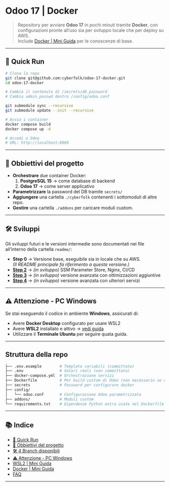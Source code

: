# Odoo 17 | Docker

> Repository per avviare **Odoo 17** in pochi minuti tramite **Docker**, con configurazioni pronte all’uso sia per sviluppo locale che per deploy su AWS.  
> Include [Docker | Mini Guida](readme/docs-docker.md) per le conoscenze di base.

---

## 🚀 Quick Run

```bash
# Clona la repo
git clone git@github.com:cyberfolk/odoo-17-docker.git
cd odoo-17-docker

# Cambia il contenuto di /secrets/db_password
# Cambia admin_passwd dentro /config/odoo.conf

git submodule sync --recursive
git submodule update --init --recursive

# Avvia i container
docker compose build
docker compose up -d

# Accedi a Odoo
# URL: http://localhost:8069
```

---

## 📌 Obbiettivi del progetto

- **Orchestrare** due container Docker:
    1. **PostgreSQL 15** → come database di backend
    2. **Odoo 17** → come server applicativo
- **Parametrizzare** la password del DB tramite `secrets/`
- **Aggiungere** una cartella `./cyberfolk` contenenti i sottomoduli di altre repo.
- **Gestire** una cartella `./addons` per caricare moduli custom.

---

## 🛠️ Sviluppi

Gli sviluppi futuri e le versioni intermedie sono documentati nei file all’interno della cartella `readme/`:

- **Step 0** → Versione base, eseguibile sia in locale che su AWS.  
  *(Il README principale fa riferimento a questa versione.)*
- [**Step 2**](readme/step-2.md) → *(in sviluppo)* SSM Parameter Store, Nginx, CI/CD
- [**Step 3**](readme/step-3.md) → *(in sviluppo)* versione avanzata con ottimizzazioni aggiuntive
- [**Step 4**](readme/step-4.md) → *(in sviluppo)* versione avanzata con ulteriori servizi

---

## ⚠️ Attenzione - PC Windows

Se stai eseguendo il codice in ambiente **Windows**, assicurati di:

- Avere **Docker Desktop** configurato per usare WSL2
- Avere **WSL2** installato e attivo → [vedi guida](readme/docs-wsl.md)
- Utilizzare il **Terminale Ubuntu** per seguire quata guida.

---

## Struttura della repo

```bash
├── .env.example        # Template variabili (committato)
├── .env                # Valori reali (non committato)
├── docker-compose.yml  # Orchestrazione servizi
├── Dockerfile          # Per build custom di Odoo (non necessario se usi l'immagine ufficiale)
├── secrets             # Password per configurare docker
├── config/
│   └── odoo.conf       # Configurazione Odoo parametrizzata
├── addons/             # Moduli custom
└── requirements.txt    # Dipendenze Python extra usate nel Dockerfile
```

---

## 📚 Indice

- [🚀 Quick Run](#-quick-run)
- [📌 Obbiettivi del progetto](#-obbiettivi-del-progetto)
- [🛠️ 4 Branch disponibili](#️-4-branch-disponibili)
- [⚠️ Attenzione - PC Windows](#️-attenzione-pc-windows)
- [WSL2 | Mini Guida](readme/docs-wsl.md)
- [Docker | Mini Guida](readme/docs-docker.md)
- [FAQ](readme/docs-faq.md)

---
